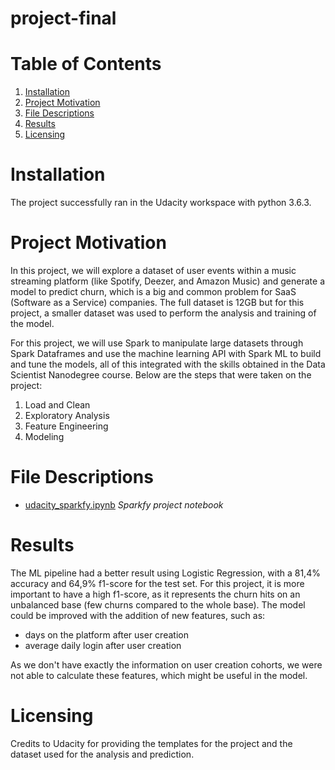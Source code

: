 # project-final
# Table of Contents
1. [Installation](https://github.com/rmtkd/project-final#installation)
2. [Project Motivation](https://github.com/rmtkd/project-final#project-motivation)
3. [File Descriptions](https://github.com/rmtkd/project-final#file-descriptions)
4. [Results](https://github.com/rmtkd/project-final#results)
5. [Licensing](https://github.com/rmtkd/project-final#licensing)

# Installation

The project successfully ran in the Udacity workspace with python 3.6.3.

# Project Motivation

In this project, we will explore a dataset of user events within a music streaming platform (like Spotify, Deezer, and Amazon Music) and generate a model to predict churn, which is a big and common problem for SaaS (Software as a Service) companies. The full dataset is 12GB but for this project, a smaller dataset was used to perform the analysis and training of the model.

For this project, we will use Spark to manipulate large datasets through Spark Dataframes and use the machine learning API with Spark ML to build and tune the models, all of this integrated with the skills obtained in the Data Scientist Nanodegree course. Below are the steps that were taken on the project:
1. Load and Clean
2. Exploratory Analysis
3. Feature Engineering
4. Modeling

# File Descriptions

- [udacity_sparkfy.ipynb](https://github.com/rmtkd/project-final/blob/main/udacity_sparkfy.ipynb) _Sparkfy project notebook_


# Results

The ML pipeline had a better result using Logistic Regression, with a 81,4% accuracy and 64,9% f1-score for the test set. For this project, it is more important to have a high f1-score, as it represents the churn hits on an unbalanced base (few churns compared to the whole base).
The model could be improved with the addition of new features, such as:
- days on the platform after user creation
- average daily login after user creation

As we don't have exactly the information on user creation cohorts, we were not able to calculate these features, which might be useful in the model.



# Licensing

Credits to Udacity for providing the templates for the project and the dataset used for the analysis and prediction.
